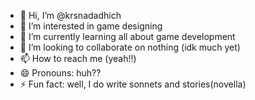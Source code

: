 - 👋 Hi, I’m @krsnadadhich
- 👀 I’m interested in game designing
- 🌱 I’m currently learning all about game development
- 💞️ I’m looking to collaborate on nothing (idk much yet)
- 📫 How to reach me (yeah!!)
- 😄 Pronouns: huh??
- ⚡ Fun fact: well, I do write sonnets and stories(novella)

<!---
krsnadadhich/krsnadadhich is a ✨ special ✨ repository because its `README.md` (this file) appears on your GitHub profile.
You can click the Preview link to take a look at your changes.
--->
